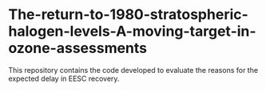# The-return-to-1980-stratospheric-halogen-levels-A-moving-target-in-ozone-assessments
This repository contains the code developed to evaluate the reasons for the expected delay in EESC recovery.
